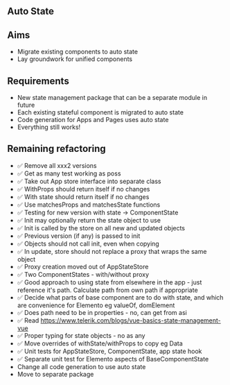 Auto State
----------

Aims
----

- Migrate existing components to auto state
- Lay groundwork for unified components

Requirements
------------

- New state management package that can be a separate module in future
- Each existing stateful component is migrated to auto state
- Code generation for Apps and Pages uses auto state
- Everything still works!

Remaining refactoring
---------------------

- ✅ Remove all xxx2 versions
- ✅ Get as many test working as poss
- ✅ Take out App store interface into separate class
- ✅ WithProps should return itself if no changes
- ✅ With state should return itself if no changes
- ✅ Use matchesProps and matchesState functions
- ✅ Testing for new version with state -> ComponentState
- ✅ Init may optionally return the state object to use
- ✅ Init is called by the store on all new and updated objects
- ✅ Previous version (if any) is passed to init
- ✅ Objects should not call init, even when copying
- ✅ In update, store should not replace a proxy that wraps the same object
- ✅ Proxy creation moved out of AppStateStore
- ✅ Two ComponentStates - with/without proxy
- ✅ Good approach to using state from elsewhere in the app - just reference it's path.  Calculate path from own path if appropriate
- ✅ Decide what parts of base component are to do with state, and which are convenience for Elemento eg valueOf, domElement
- ✅ Does path need to be in properties - no, can get from asi
- ✅ Read https://www.telerik.com/blogs/vue-basics-state-management-vue
- ✅ Proper typing for state objects - no as any
- ✅ Move overrides of withState/withProps to copy eg Data
- ✅ Unit tests for AppStateStore, ComponentState, app state hook
- ✅ Separate unit test for Elemento aspects of BaseComponentState
- Change all code generation to use auto state
- Move to separate package
